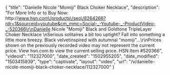 {
    "title": "Danielle Nicole \"Momiji\" Black Choker Necklace",
    "description": "For More Info or to Buy Now: http:\/\/www.hsn.com\/products\/seo\/8264266?rdr=1&sourceid=youtube&cm_mmc=Social-_-Youtube-_-ProductVideo-_-520366\r\nDanielle Nicole \"Momiji\" Black and Goldtone TripleLayer Choker Necklace \nSerious solitaires a bit too uptight? Fall into something a little more breezy. Black velvetinspired with autumnal \"momiji\"...\r\nPrices shown on the previously recorded video may not represent the current price.  View hsn.com to view the current selling price. HSN Item #520366",
    "videoid": "112327000",
    "date_created": "1502955205",
    "date_modified": "1503415939",
    "type": "captivate",
    "layout": "video",
    "url": "\/v\/danielle-nicole-momiji-black-choker-necklace\/112327000"
}